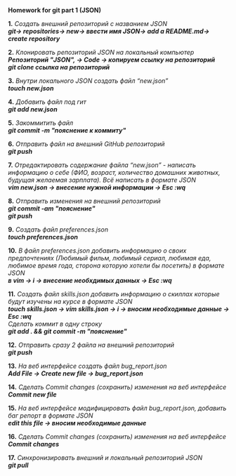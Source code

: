 **Homework for git part 1 (JSON)**

**1.** *Создать внешний репозиторий c названием JSON*  
***git-> repositories-> new-> ввести имя JSON-> add a README.md-> create repository***

**2.** *Клонировать репозиторий JSON на локальный компьютер*  
***Репозиторий "JSON", -> Code -> копируем ссылку на репозиторий***  
***git clone ссылка на репозиторий***

**3.** *Внутри локального JSON создать файл “new.json”*  
***touch new.json***

**4.** *Добавить файл под гит*  
***git add new.json***

**5.** *Закоммитить файл*  
***git commit -m "пояснение к коммиту"***

**6.** *Отправить файл на внешний GitHub репозиторий*  
***git push***

**7.** *Отредактировать содержание файла “new.json” - написать информацию о себе (ФИО, возраст, количество домашних животных, будущая желаемая зарплата). Всё написать в формате JSON*  
***vim new.json -> внесение нужной информации -> Esc :wq***

**8.** *Отправить изменения на внешний репозиторий*  
***git commit -am "пояснение"***  
***git push***

**9.** *Создать файл preferences.json*  
***touch preferences.json***

**10.** *В файл preferences.json добавить информацию о своих предпочтениях (Любимый фильм, любимый сериал, любимая еда, любимое время года, сторона которую хотели бы посетить) в формате JSON*  
***в vim -> i -> внеcение необхдимых данных ->  Esc :wq***

**11.** *Создать файл skills.json добавить информацию о скиллах которые будут изучены на курсе в формате JSON*  
***touch skills.json -> vim skills.json -> i -> вносим необходимые данные -> Esc :wq***  
*Сделать коммит в одну строку*  
***git add . && git commit -m "пояснение"***

**12.** *Отправить сразу 2 файла на внешний репозиторий*  
***git push***

**13.** *На веб интерфейсе создать файл bug_report.json*  
***Add File -> Create new file -> bug_report.json***

**14.** *Сделать Commit changes (сохранить) изменения на веб интерфейсе*  
***Commit new file***

**15.** *На веб интерфейсе модифицировать файл bug_report.json, добавить баг репорт в формате JSON*  
***edit this file -> вносим необходимые данные***

**16.** *Сделать Commit changes (сохранить) изменения на веб интерфейсе*  
***Commit changes***

**17.** *Синхронизировать внешний и локальный репозиторий JSON*  
***git pull***
